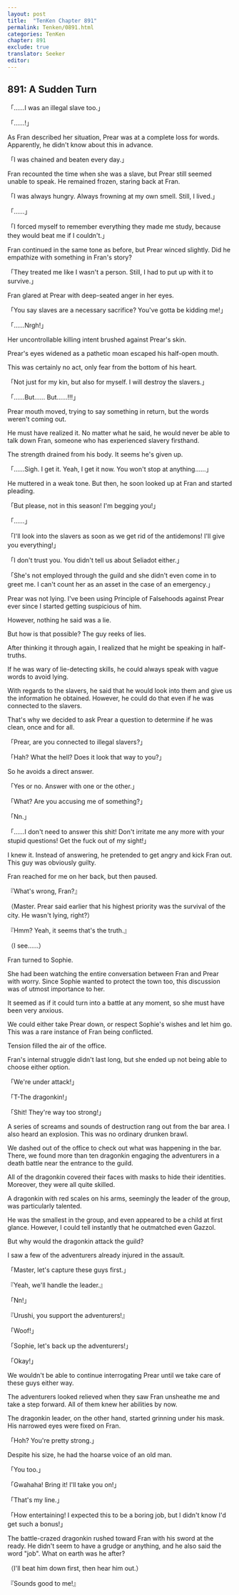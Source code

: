```yaml
---
layout: post
title:  "TenKen Chapter 891"
permalink: Tenken/0891.html
categories: TenKen
chapter: 891
exclude: true
translator: Seeker
editor: 
---
```

<h2>891: A Sudden Turn</h2>

「……I was an illegal slave too.」

「……!」

As Fran described her situation, Prear was at a complete loss for words. Apparently, he didn't know about this in advance.

「I was chained and beaten every day.」

Fran recounted the time when she was a slave, but Prear still seemed unable to speak. He remained frozen, staring back at Fran.

「I was always hungry. Always frowning at my own smell. Still, I lived.」

「……」

「I forced myself to remember everything they made me study, because they would beat me if I couldn't.」

Fran continued in the same tone as before, but Prear winced slightly. Did he empathize with something in Fran's story?

「They treated me like I wasn't a person. Still, I had to put up with it to survive.」

Fran glared at Prear with deep-seated anger in her eyes.

「You say slaves are a necessary sacrifice? You've gotta be kidding me!」

「……Nrgh!」

Her uncontrollable killing intent brushed against Prear's skin.

Prear's eyes widened as a pathetic moan escaped his half-open mouth.

This was certainly no act, only fear from the bottom of his heart.

「Not just for my kin, but also for myself. I will destroy the slavers.」

「……But…… But……!!!」

Prear mouth moved, trying to say something in return, but the words weren't coming out.

He must have realized it. No matter what he said, he would never be able to talk down Fran, someone who has experienced slavery firsthand.

The strength drained from his body. It seems he's given up.

「……Sigh. I get it. Yeah, I get it now. You won't stop at anything……」

He muttered in a weak tone. But then, he soon looked up at Fran and started pleading.

「But please, not in this season! I'm begging you!」

「……」

「I'll look into the slavers as soon as we get rid of the antidemons! I'll give you everything!」

「I don't trust you. You didn't tell us about Seliadot either.」

「She's not employed through the guild and she didn't even come in to greet me. I can't count her as an asset in the case of an emergency.」

Prear was not lying. I've been using Principle of Falsehoods against Prear ever since I started getting suspicious of him.

However, nothing he said was a lie.

But how is that possible? The guy reeks of lies.

After thinking it through again, I realized that he might be speaking in half-truths.

If he was wary of lie-detecting skills, he could always speak with vague words to avoid lying.

With regards to the slavers, he said that he would look into them and give us the information he obtained. However, he could do that even if he was connected to the slavers.

That's why we decided to ask Prear a question to determine if he was clean, once and for all.

「Prear, are you connected to illegal slavers?」

「Hah? What the hell? Does it look that way to you?」

So he avoids a direct answer.

「Yes or no. Answer with one or the other.」

「What? Are you accusing me of something?」

「Nn.」

「……I don't need to answer this shit! Don't irritate me any more with your stupid questions! Get the fuck out of my sight!」

I knew it. Instead of answering, he pretended to get angry and kick Fran out. This guy was obviously guilty.

Fran reached for me on her back, but then paused.

『What's wrong, Fran?』

（Master. Prear said earlier that his highest priority was the survival of the city. He wasn't lying, right?）

『Hmm? Yeah, it seems that's the truth.』

（I see……）

Fran turned to Sophie.

She had been watching the entire conversation between Fran and Prear with worry. Since Sophie wanted to protect the town too, this discussion was of utmost importance to her.

It seemed as if it could turn into a battle at any moment, so she must have been very anxious.

We could either take Prear down, or respect Sophie's wishes and let him go. This was a rare instance of Fran being conflicted.

Tension filled the air of the office.

Fran's internal struggle didn't last long, but she ended up not being able to choose either option.

「We're under attack!」

「T-The dragonkin!」

「Shit! They're way too strong!」

A series of screams and sounds of destruction rang out from the bar area. I also heard an explosion. This was no ordinary drunken brawl.

We dashed out of the office to check out what was happening in the bar. There, we found more than ten dragonkin engaging the adventurers in a death battle near the entrance to the guild.

All of the dragonkin covered their faces with masks to hide their identities. Moreover, they were all quite skilled.

A dragonkin with red scales on his arms, seemingly the leader of the group, was particularly talented.

He was the smallest in the group, and even appeared to be a child at first glance. However, I could tell instantly that he outmatched even Gazzol.

But why would the dragonkin attack the guild?

I saw a few of the adventurers already injured in the assault.

「Master, let's capture these guys first.」

『Yeah, we'll handle the leader.』

「Nn!」

『Urushi, you support the adventurers!』

「Woof!」

「Sophie, let's back up the adventurers!」

「Okay!」

We wouldn't be able to continue interrogating Prear until we take care of these guys either way.

The adventurers looked relieved when they saw Fran unsheathe me and take a step forward. All of them knew her abilities by now.

The dragonkin leader, on the other hand, started grinning under his mask. His narrowed eyes were fixed on Fran.

「Hoh? You're pretty strong.」

Despite his size, he had the hoarse voice of an old man.

「You too.」

「Gwahaha! Bring it! I'll take you on!」

「That's my line.」

「How entertaining! I expected this to be a boring job, but I didn't know I'd get such a bonus!」

The battle-crazed dragonkin rushed toward Fran with his sword at the ready. He didn't seem to have a grudge or anything, and he also said the word "job". What on earth was he after?

（I'll beat him down first, then hear him out.）

『Sounds good to me!』



